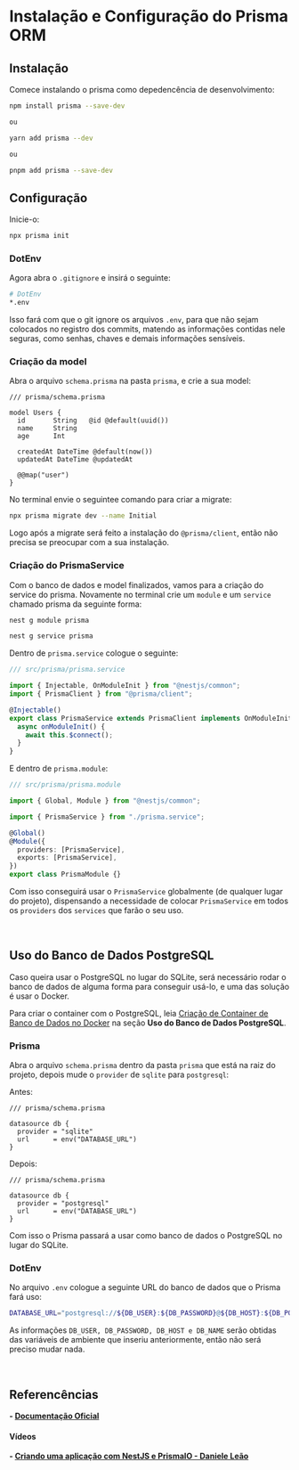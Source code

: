# Instalação e Configuração do Prisma ORM

## Instalação

Comece instalando o prisma como depedencência de desenvolvimento:

```bash
npm install prisma --save-dev

ou

yarn add prisma --dev

ou

pnpm add prisma --save-dev

```

## Configuração

Inicie-o:

```bash
npx prisma init
```

### DotEnv

Agora abra o `.gitignore` e insirá o seguinte:

```bash
# DotEnv
*.env
```

Isso fará com que o git ignore os arquivos `.env`, para que não sejam colocados no registro dos commits, matendo as informações contidas nele seguras, como senhas, chaves e demais informações sensíveis.

### Criação da model

Abra o arquivo `schema.prisma` na pasta `prisma`, e crie a sua model:

```prisma
/// prisma/schema.prisma

model Users {
  id       String   @id @default(uuid())
  name     String
  age      Int

  createdAt DateTime @default(now())
  updatedAt DateTime @updatedAt

  @@map("user")
}
```

No terminal envie o seguintee comando para criar a migrate:

```bash
npx prisma migrate dev --name Initial
```

Logo após a migrate será feito a instalação do `@prisma/client`, então não precisa se preocupar com a sua instalação.

### Criação do PrismaService

Com o banco de dados e model finalizados, vamos para a criação do service do prisma.
Novamente no terminal crie um `module` e um `service` chamado prisma da seguinte forma:

```bash
nest g module prisma
```

```bash
nest g service prisma
```

Dentro de `prisma.service` cologue o seguinte:

```typescript
/// src/prisma/prisma.service

import { Injectable, OnModuleInit } from "@nestjs/common";
import { PrismaClient } from "@prisma/client";

@Injectable()
export class PrismaService extends PrismaClient implements OnModuleInit {
  async onModuleInit() {
    await this.$connect();
  }
}
```

E dentro de `prisma.module`:

```typescript
/// src/prisma/prisma.module

import { Global, Module } from "@nestjs/common";

import { PrismaService } from "./prisma.service";

@Global()
@Module({
  providers: [PrismaService],
  exports: [PrismaService],
})
export class PrismaModule {}
```

Com isso conseguirá usar o `PrismaService` globalmente (de qualquer lugar do projeto), dispensando a necessidade de colocar `PrismaService` em todos os `providers` dos `services` que farão o seu uso.

</br>

## Uso do Banco de Dados PostgreSQL

Caso queira usar o PostgreSQL no lugar do SQLite, será necessário rodar o banco de dados de alguma forma para conseguir usá-lo, e uma das solução é usar o Docker.

Para criar o container com o PostgreSQL, leia [Criação de Container de Banco de Dados no Docker](../docker//database.md) na seção <strong>Uso do Banco de Dados PostgreSQL</strong>.

### Prisma

Abra o arquivo `schema.prisma` dentro da pasta `prisma` que está na raiz do projeto, depois mude o `provider` de `sqlite` para `postgresql`:

Antes:

```prisma
/// prisma/schema.prisma

datasource db {
  provider = "sqlite"
  url      = env("DATABASE_URL")
}
```

Depois:

```prisma
/// prisma/schema.prisma

datasource db {
  provider = "postgresql"
  url      = env("DATABASE_URL")
}
```

Com isso o Prisma passará a usar como banco de dados o PostgreSQL no lugar do SQLite.

### DotEnv

No arquivo `.env` cologue a seguinte URL do banco de dados que o Prisma fará uso:

```bash
DATABASE_URL="postgresql://${DB_USER}:${DB_PASSWORD}@${DB_HOST}:${DB_PORT}/${DB_NAME}"
```

As informações `DB_USER, DB_PASSWORD, DB_HOST e DB_NAME` serão obtidas das variáveis de ambiente que inseriu anteriormente, então não será preciso mudar nada.

</br>

## Referencências

<b>- [Documentação Oficial](https://docs.nestjs.com/recipes/prisma)</b>

#### Vídeos

<b>- [Criando uma aplicação com NestJS e PrismaIO - Daniele Leão](https://youtu.be/0Idug0e9tPw?si=D90zAlxB0VBr4peC)</b>
